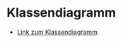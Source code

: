 # Klassendiagramm

- [Link zum Klassendiagramm](https://drive.google.com/file/d/1s_X-L3TIPeDFGQUb13KMwdz9fOWXJlUQ/view?usp=sharing)